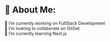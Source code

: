 # 💫 About Me:
🔭 I’m currently working on FullStack Development<br>👯 I’m looking to collaborate on GitGet<br>🌱 I’m currently learning Next.js<br>


